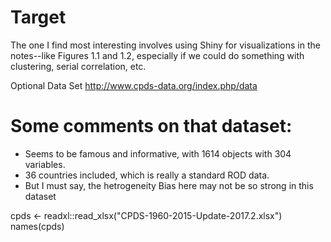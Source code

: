# Target
The one I find most interesting involves using Shiny for visualizations in the notes--like Figures 1.1 and 1.2, especially if we could do something with clustering, serial correlation, etc.

Optional Data Set
http://www.cpds-data.org/index.php/data
# Some comments on that dataset:
- Seems to be famous and informative, with 1614 objects with 304 variables.
- 36 countries included, which is really a standard ROD data.
- But I must say, the hetrogeneity Bias here may not be so strong in this dataset

cpds <- readxl::read_xlsx("CPDS-1960-2015-Update-2017.2.xlsx")
names(cpds)


